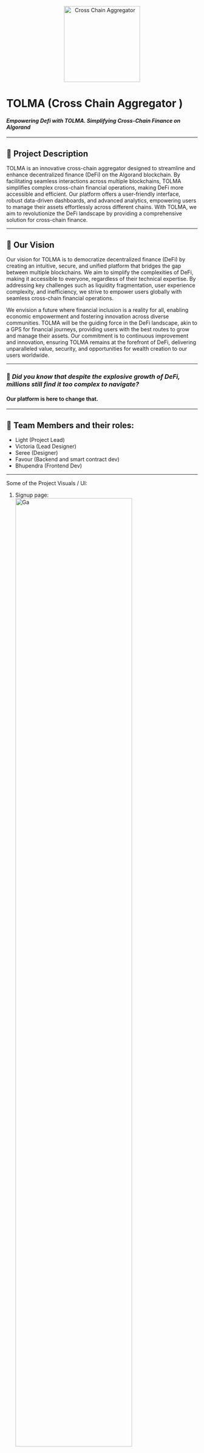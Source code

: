 <p align="center">
<img src="https://github.com/Bhupendrachouhan19/Algorand-Final-Project/assets/78025043/67abfdc0-1611-421e-a096-85ae0ce0a4db" style="margin: 0 auto;" alt="Cross Chain Aggregator" width="200"/>
</p>

# TOLMA (Cross Chain Aggregator )
#### ***Empowering Defi with TOLMA. Simplifying Cross-Chain Finance on Algorand***

---
## 📃 Project Description

TOLMA is an innovative cross-chain aggregator designed to streamline and enhance decentralized finance (DeFi) on the Algorand blockchain. By facilitating seamless interactions across multiple blockchains, TOLMA simplifies complex cross-chain financial operations, making DeFi more accessible and efficient. Our platform offers a user-friendly interface, robust data-driven dashboards, and advanced analytics, empowering users to manage their assets effortlessly across different chains. With TOLMA, we aim to revolutionize the DeFi landscape by providing a comprehensive solution for cross-chain finance.

---
## 🚀 Our Vision

Our vision for TOLMA is to democratize decentralized finance (DeFi) by creating an intuitive, secure, and unified platform that bridges the gap between multiple blockchains. We aim to simplify the complexities of DeFi, making it accessible to everyone, regardless of their technical expertise. By addressing key challenges such as liquidity fragmentation, user experience complexity, and inefficiency, we strive to empower users globally with seamless cross-chain financial operations.

We envision a future where financial inclusion is a reality for all, enabling economic empowerment and fostering innovation across diverse communities. TOLMA will be the guiding force in the DeFi landscape, akin to a GPS for financial journeys, providing users with the best routes to grow and manage their assets. Our commitment is to continuous improvement and innovation, ensuring TOLMA remains at the forefront of DeFi, delivering unparalleled value, security, and opportunities for wealth creation to our users worldwide.


---
### 🤔 ***Did you know that despite the explosive growth of DeFi, millions still find it too complex to navigate?***
#### **Our platform is here to change that.**

---
## 👥 Team Members and their roles:
- Light (Project Lead)
- Victoria (Lead Designer)
- Seree (Designer)
- Favour (Backend and smart contract dev)
- Bhupendra (Frontend Dev)

---
Some of the Project Visuals / UI:
1. Signup page:
         <br/>
         <img src="https://github.com/Bhupendrachouhan19/Algorand-Final-Project/assets/78025043/1fea9f4c-e566-4008-8aaa-ee2d360046ff" style="margin: 0 auto;" alt="Ga" width="80%"/>
2. Overview page:
         <br/>
         <img src="https://github.com/Bhupendrachouhan19/Algorand-Final-Project/assets/78025043/aa04fa08-5ec5-4e77-9e8f-16089a7f6aed" style="margin: 0 auto;" alt="Ga" width="80%"/>
3. Transaction page:
         <br/>
         <img src="https://github.com/Bhupendrachouhan19/Algorand-Final-Project/assets/78025043/96645b26-4314-40a5-aef7-7bb79576c615" style="margin: 0 auto;" alt="Ga" width="80%"/>
4. Yield Farm page:
         <br/>
         <img src="https://github.com/Bhupendrachouhan19/Algorand-Final-Project/assets/78025043/4c53e106-69d6-4327-a163-a931b4fd70b7" style="margin: 0 auto;" alt="Ga" width="80%"/>
5. Educational page:
         <br/>
         <img src="https://github.com/Bhupendrachouhan19/Algorand-Final-Project/assets/78025043/eda79dfd-5d11-4314-9cd2-0da7e1faa527" style="margin: 0 auto;" alt="Ga" width="80%"/>
6. Community page:
         <br/>
         <img src="https://github.com/Bhupendrachouhan19/Algorand-Final-Project/assets/78025043/505ac527-47b6-45c3-b57b-565c95887491" style="margin: 0 auto;" alt="Ga" width="80%"/>
         
---
## 🎯 Problems we are Targeting:
#### 1. Liquidity Fragmentation
- Dispersed funds across platforms.
#### 2. Complexity
- Daunting user experience.
#### 3. Inefficiency
- Price disparitiesand high fees.
#### 😕 ***"DeFi users today face a maze of platforms, each with its own rules and risks. It’s like trying to find your way in a city without a map."***

---
## 🧩 Solution:
#### 1. Unified Interface
- One dashboard for all DeFi activities.
#### 2. Cost Efficiency
- Lower fees through aggregation.
#### 3. Enhanced Security
- Rigorous security measures.
---

## ✅ What we providing?
#### ***“Our aggregator is the GPS for DeFi, providing a unified dashboard that guides users to the best routes for their financial journey."***

---
## 🌐 Global Impact
#### 1. Financial Inclusion
- Accessible DeFi for all.
#### 2. Economic Empowerment
- Global yield farming opportunities.
#### 3. Innovation
- Fostering growth in blockchain technology.

#### ***“Imagine a farmer in Nigeria accessing global financial markets right from their phone, growing their wealth like never before. That’s the world we’re building.”***

---
## 📈 Business Model
#### 1. Transaction Fees
- Nominal fee for platform use.
#### 2. Premium Features
- Advanced tools for a fee.
#### 3. Token Appreciation
- Investor value growth potential.

#### ***“In a market growing at 46% CAGR, our transaction fees and premium features are the engines that will drive our growth and your returns.”***
---

## 📊 Why Invest?
#### 1. Growing Market
- Capitalizing on a rapidly expanding DeFi market.
#### 2. User Empowerment
- AdvPrioritizing user needs and experience.
#### 3. Revenue Streams:
- Diverse and sustainable income sources.

#### ***“We’re not just building a platform; we’re empowering users with the tools and knowledge to take control of their financial future.”***

---
## </> Dev Stuff

### Problems faced while building this project:
- #### Account creation issue
    - Creating New account was no longer supported 
    - Importing new account from Pera Mobile account was also not supported
    - Import account using recovery passphrase was also not supported.

    Due to above mentioned issues we were not able to create or import a new account using Pera wallet in algorand testnet. 
    We tried other Algorand wallets as well but they also didn't working, some wallets were only allowing us to conect with the mainnet but not with testnet.  

- #### Tech stack issue
    - Since the the Algorand project template was only available in TypeScript and our dev-mates were only familiar with ReactJS and NextJS based projects, so a lot of our time was spent to learn TypeScript, other technologies. Since our project has many different types of complex data-driven dashboards with lots of graphs and data-visuals, because of this huge learning curve and the time constraint, we were not able to reach our final product. But we have a plan to take our ideas to next level by build this project and taking it out to real-world.

### Current Progress:
- UI designs of essentails components are completed.
- A figma prototype of this project is also available.

### Future Work:
- Coding/Development

---
## 👥 For Contributers
You can fork this project, make pull-requests and become a contribute. For any type of more information feel free to reach out to us via below mentioned contacts. 

---
## 🤝 Be part of the future of finance
- ### Join us

    With every transaction, we earn a fee. As our user base
    grows, so does our revenue—and so does your potential
    return on investment.

    Join us in revolutionizing DeFi and be part of the financial future we’re creating together.

- ### Contact us via email:
    - Light: techabovetime@gmail.com
    - Bhupendra: iiitianbhupendra@gmail.com
